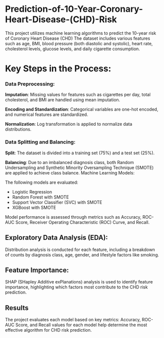 # Prediction-of-10-Year-Coronary-Heart-Disease-(CHD)-Risk
This project utilizes machine learning algorithms to predict the 10-year risk of Coronary Heart Disease (CHD)
The dataset includes various features such as age, BMI, blood pressure (both diastolic and systolic), heart rate, cholesterol levels, glucose levels, and daily cigarette consumption.

# Key Steps in the Process:
### Data Preprocessing:

**Imputation**: Missing values for features such as cigarettes per day, total cholesterol, and BMI are handled using mean imputation.

**Encoding and Standardization**: Categorical variables are one-hot encoded, and numerical features are standardized.

**Normalization**: Log transformation is applied to normalize data distributions.

### Data Splitting and Balancing:

**Split**: The dataset is divided into a training set (75%) and a test set (25%).

**Balancing**: Due to an imbalanced diagnosis class, both Random Undersampling and Synthetic Minority Oversampling Technique (SMOTE) are applied to achieve class balance.
Machine Learning Models:

The following models are evaluated: 
- Logistic Regression
- Random Forest with SMOTE
- Support Vector Classifier (SVC) with SMOTE
- XGBoost with SMOTE

Model performance is assessed through metrics such as Accuracy, ROC-AUC Score, Receiver Operating Characteristic (ROC) Curve, and Recall.

## Exploratory Data Analysis (EDA):

Distribution analysis is conducted for each feature, including a breakdown of counts by diagnosis class, age, gender, and lifestyle factors like smoking.

## Feature Importance:
SHAP (SHapley Additive exPlanations) analysis is used to identify feature importance, highlighting which factors most contribute to the CHD risk prediction.

## Results
The project evaluates each model based on key metrics: Accuracy, ROC-AUC Score, and Recall values for each model help determine the most effective algorithm for CHD risk prediction.
